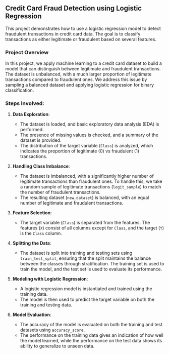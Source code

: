 ## Credit Card Fraud Detection using Logistic Regression

This project demonstrates how to use a logistic regression model to detect fraudulent transactions in credit card data. The goal is to classify transactions as either legitimate or fraudulent based on several features.

### Project Overview

In this project, we apply machine learning to a credit card dataset to build a model that can distinguish between legitimate and fraudulent transactions. The dataset is unbalanced, with a much larger proportion of legitimate transactions compared to fraudulent ones. We address this issue by sampling a balanced dataset and applying logistic regression for binary classification.

### Steps Involved:

1. **Data Exploration**:
   - The dataset is loaded, and basic exploratory data analysis (EDA) is performed.
   - The presence of missing values is checked, and a summary of the dataset is provided.
   - The distribution of the target variable (`Class`) is analyzed, which indicates the proportion of legitimate (0) vs fraudulent (1) transactions.

2. **Handling Class Imbalance**:
   - The dataset is imbalanced, with a significantly higher number of legitimate transactions than fraudulent ones. To handle this, we take a random sample of legitimate transactions (`legit_sample`) to match the number of fraudulent transactions.
   - The resulting dataset (`new_dataset`) is balanced, with an equal number of legitimate and fraudulent transactions.

3. **Feature Selection**:
   - The target variable (`Class`) is separated from the features. The features (`X`) consist of all columns except for `Class`, and the target (`Y`) is the `Class` column.

4. **Splitting the Data**:
   - The dataset is split into training and testing sets using `train_test_split`, ensuring that the split maintains the balance between the classes through stratification. The training set is used to train the model, and the test set is used to evaluate its performance.

5. **Modeling with Logistic Regression**:
   - A logistic regression model is instantiated and trained using the training data.
   - The model is then used to predict the target variable on both the training and testing data.

6. **Model Evaluation**:
   - The accuracy of the model is evaluated on both the training and test datasets using `accuracy_score`.
   - The performance on the training data gives an indication of how well the model learned, while the performance on the test data shows its ability to generalize to unseen data.


